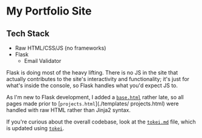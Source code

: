 # My Portfolio Site

## Tech Stack

- Raw HTML/CSS/JS (no frameworks)
- Flask
  - Email Validator

Flask is doing most of the heavy lifting. There is no JS in the site that actually contributes to the site's interactivity and functionality; it's just for what's inside the console, so Flask handles what you'd expect JS to.

As I'm new to Flask development, I added a [`base.html`](./templates/base.html) rather late, so all pages made prior to [`projects.html`](./templates/ projects.html) were handled with raw HTML rather than Jinja2 syntax.

If you're curious about the overall codebase, look at the [`tokei.md`](./tokei.md) file, which is updated using [`tokei`](https://github.com/XAMPPRocky/tokei).
